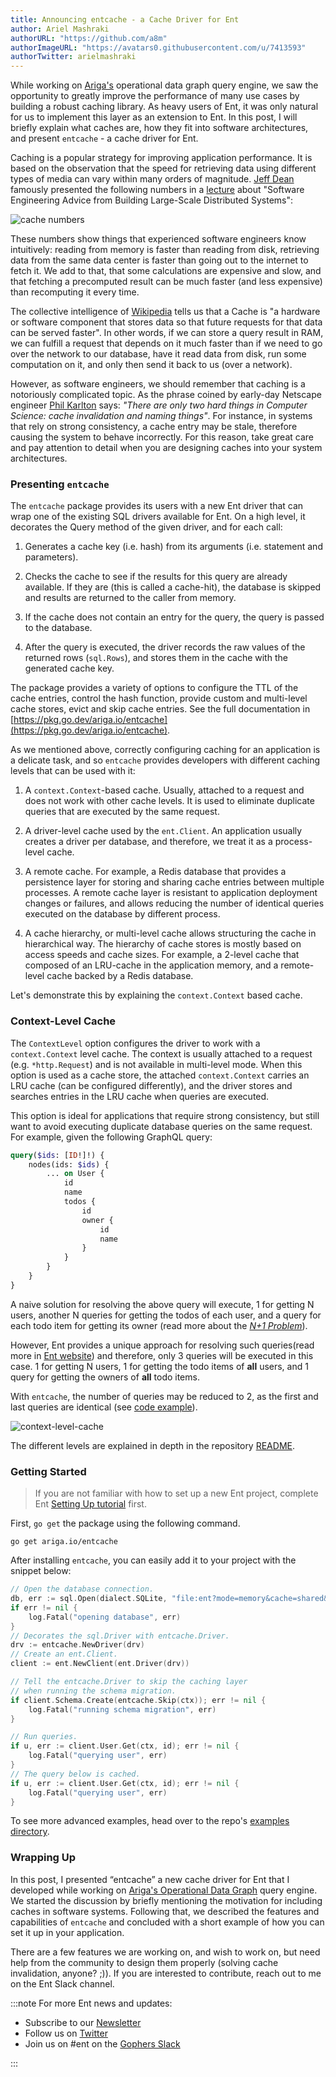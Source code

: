 ```yaml
---
title: Announcing entcache - a Cache Driver for Ent
author: Ariel Mashraki
authorURL: "https://github.com/a8m"
authorImageURL: "https://avatars0.githubusercontent.com/u/7413593"
authorTwitter: arielmashraki
---
```


While working on [Ariga's](https://ariga.io) operational data graph query engine, we saw the opportunity to greatly
improve the performance of many use cases by building a robust caching library. As heavy users of Ent, it was only
natural for us to implement this layer as an extension to Ent. In this post, I will briefly explain what caches are,
how they fit into software architectures, and present `entcache` - a cache driver for Ent.

Caching is a popular strategy for improving application performance. It is based on the observation that the speed for
retrieving data using different types of media can vary within many orders of magnitude.
[Jeff Dean](https://twitter.com/jeffdean?lang=en) famously presented the following numbers in a
[lecture](http://static.googleusercontent.com/media/research.google.com/en/us/people/jeff/stanford-295-talk.pdf) about
"Software Engineering Advice from Building Large-Scale Distributed Systems":

![cache numbers](https://entgo.io/images/assets/entcache/cache-numbers.png)

These numbers show things that experienced software engineers know intuitively: reading from memory is faster than
reading from disk, retrieving data from the same data center is faster than going out to the internet to fetch it.
We add to that, that some calculations are expensive and slow, and that fetching a precomputed result can be much faster
(and less expensive) than recomputing it every time.

The collective intelligence of [Wikipedia](https://en.wikipedia.org/wiki/Cache_(computing)) tells us that a Cache is
"a hardware or software component that stores data so that future requests for that data can be served faster".
In other words, if we can store a query result in RAM, we can fulfill a request that depends on it much faster than
if we need to go over the network to our database, have it read data from disk, run some computation on it, and only
then send it back to us (over a network).

However, as software engineers, we should remember that caching is a notoriously complicated topic. As the phrase
coined by early-day Netscape engineer [Phil Karlton](https://martinfowler.com/bliki/TwoHardThings.html) says: _"There
are only two hard things in Computer Science: cache invalidation and naming things"_. For instance, in systems that rely
on strong consistency, a cache entry may be stale, therefore causing the system to behave incorrectly. For this reason,
take great care and pay attention to detail when you are designing caches into your system architectures.

### Presenting `entcache`

The `entcache` package provides its users with a new Ent driver that can wrap one of the existing SQL drivers available
for Ent. On a high level, it decorates the Query method of the given driver, and for each call:

1. Generates a cache key (i.e. hash) from its arguments (i.e. statement and parameters).

2. Checks the cache to see if the results for this query are already available. If they are (this is called a
   cache-hit), the database is skipped and results are returned to the caller from memory.

3. If the cache does not contain an entry for the query, the query is passed to the database.

4. After the query is executed, the driver records the raw values of the returned rows (`sql.Rows`), and stores them in
   the cache with the generated cache key.

The package provides a variety of options to configure the TTL of the cache entries, control the hash function, provide
custom and multi-level cache stores, evict and skip cache entries. See the full documentation in
[https://pkg.go.dev/ariga.io/entcache](https://pkg.go.dev/ariga.io/entcache).

As we mentioned above, correctly configuring caching for an application is a delicate task, and so `entcache` provides
developers with different caching levels that can be used with it:

1. A `context.Context`-based cache. Usually, attached to a request and does not work with other cache levels.
   It is used to eliminate duplicate queries that are executed by the same request.

2. A driver-level cache used by the `ent.Client`. An application usually creates a driver per database,
   and therefore, we treat it as a process-level cache.

3. A remote cache. For example, a Redis database that provides a persistence layer for storing and sharing cache
   entries between multiple processes. A remote cache layer is resistant to application deployment changes or failures,
   and allows reducing the number of identical queries executed on the database by different process.

4. A cache hierarchy, or multi-level cache allows structuring the cache in hierarchical way. The hierarchy of cache
   stores is mostly based on access speeds and cache sizes. For example, a 2-level cache that composed of an LRU-cache
   in the application memory, and a remote-level cache backed by a Redis database.

Let's demonstrate this by explaining the `context.Context` based cache.

### Context-Level Cache

The `ContextLevel` option configures the driver to work with a `context.Context` level cache. The context is usually
attached to a request (e.g. `*http.Request`) and is not available in multi-level mode. When this option is used as
a cache store, the attached `context.Context` carries an LRU cache (can be configured differently), and the driver
stores and searches entries in the LRU cache when queries are executed.

This option is ideal for applications that require strong consistency, but still want to avoid executing duplicate
database queries on the same request. For example, given the following GraphQL query:

```graphql
query($ids: [ID!]!) {
    nodes(ids: $ids) {
        ... on User {
            id
            name
            todos {
                id
                owner {
                    id
                    name
                }
            }
        }
    }
}
```

A naive solution for resolving the above query will execute, 1 for getting N users, another N queries for getting
the todos of each user, and a query for each todo item for getting its owner (read more about the
[_N+1 Problem_](https://entgo.io/docs/tutorial-todo-gql-field-collection/#problem)).

However, Ent provides a unique approach for resolving such queries(read more in
[Ent website](https://entgo.io/docs/tutorial-todo-gql-field-collection)) and therefore, only 3 queries will be executed
in this case. 1 for getting N users, 1 for getting the todo items of **all** users, and 1 query for getting the owners
of **all** todo items.

With `entcache`, the number of queries may be reduced to 2, as the first and last queries are identical (see
[code example](https://github.com/ariga/entcache/blob/master/internal/examples/ctxlevel/main_test.go)).

![context-level-cache](https://entgo.io/images/assets/entcache/ctxlevel.png)

The different levels are explained in depth in the repository
[README](https://github.com/ariga/entcache/blob/master/README.md).

### Getting Started

> If you are not familiar with how to set up a new Ent project, complete Ent
> [Setting Up tutorial](https://entgo.io/docs/tutorial-setup) first.

First, `go get` the package using the following command.

```shell
go get ariga.io/entcache
```

After installing `entcache`, you can easily add it to your project with the snippet below:

```go
// Open the database connection.
db, err := sql.Open(dialect.SQLite, "file:ent?mode=memory&cache=shared&_fk=1")
if err != nil {
	log.Fatal("opening database", err)
}
// Decorates the sql.Driver with entcache.Driver.
drv := entcache.NewDriver(drv)
// Create an ent.Client.
client := ent.NewClient(ent.Driver(drv))

// Tell the entcache.Driver to skip the caching layer
// when running the schema migration.
if client.Schema.Create(entcache.Skip(ctx)); err != nil {
	log.Fatal("running schema migration", err)
}

// Run queries.
if u, err := client.User.Get(ctx, id); err != nil {
	log.Fatal("querying user", err)
}
// The query below is cached.
if u, err := client.User.Get(ctx, id); err != nil {
	log.Fatal("querying user", err)
}
```

To see more advanced examples, head over to the repo's
[examples directory](https://github.com/ariga/entcache/tree/master/internal/examples).

### Wrapping Up

In this post, I presented “entcache” a new cache driver for Ent that I developed while working on [Ariga's Operational
Data Graph](https://ariga.io) query engine. We started the discussion by briefly mentioning the motivation for including
caches in software systems. Following that, we described the features and capabilities of `entcache` and concluded with
a short example of how you can set it up in your application.

There are a few features we are working on, and wish to work on, but need help from the community to design them
properly (solving cache invalidation, anyone? ;)). If you are interested to contribute, reach out to me on the Ent
Slack channel.

:::note For more Ent news and updates:

- Subscribe to our [Newsletter](https://www.getrevue.co/profile/ent)
- Follow us on [Twitter](https://twitter.com/entgo_io)
- Join us on #ent on the [Gophers Slack](https://entgo.io/docs/slack)

:::
